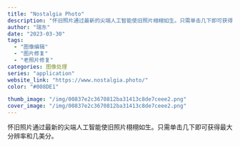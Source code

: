 ```yaml
---
title: "Nostalgia Photo"
description: "怀旧照片通过最新的尖端人工智能使旧照片栩栩如生。只需单击几下即可获得最大分辨率和几美分。 "
author: "瑞东"
date: "2023-03-30"
tags:
  - "图像编辑"
  - "图片修复"
  - "老照片修复"
categories: 图像处理
series: "application"
website_link: "https://www.nostalgia.photo/"
color: "#008DE1"

thumb_image: "/img/00837e2c3670812ba31413c8de7ceee2.png"
cover_image: "/img/00837e2c3670812ba31413c8de7ceee2.png"
---
```


怀旧照片通过最新的尖端人工智能使旧照片栩栩如生。只需单击几下即可获得最大分辨率和几美分。 